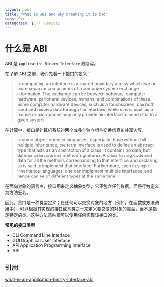 ```yaml
---
layout: post
title: "What is ABI and why breaking it is bad"
tags: C++ 
categories: [C++, Basics]
---
```


# 什么是 ABI 

ABI 是 `Application Binary Interface` 的缩写。

在了解 ABI 之前，我们先看一下接口的定义：

> In computing, an interface is a shared boundary across which two or more separate components of a computer system exchange information. 
The exchange can be between software, computer hardware, peripheral devices, humans, and combinations of these.
Some computer hardware devices, such as a touchscreen, can both send and receive data through the interface, while others such as a mouse or microphone may only provide an interface to send data to a given system

在计算中，接口是计算机系统的两个或多个独立组件交换信息的共享边界。

>In some object-oriented languages, especially those without full multiple inheritance, the term interface is used to define an abstract type that acts as an abstraction of a class. 
It contains no data, but defines behaviours as method signatures. A class having code and data for all the methods corresponding to that interface and declaring so is said to implement that interface.
Furthermore, even in single-inheritance-languages, one can implement multiple interfaces, and hence can be of different types at the same time 

在面向对象的语言中，接口用来定义抽象类型，它不包含任何数据，但将行为定义为方法签名。

因此，接口是一种类型定义；在任何可以交换对象的地方（例如，在函数或方法调用中），可以根据其实现的接口或基类之一来定义要交换的对象的类型，而不是指定特定的类。这种方法意味着可以使用任何实现该接口的类。

**常见的接口类型**

- CLI Command Line Interface
- GUI Graphical User Interface
- API Application Programming Interface
- ABI 






## 引用
[what-is-an-application-binary-interface-abi](https://stackoverflow.com/questions/2171177/what-is-an-application-binary-interface-abi)